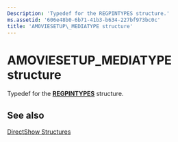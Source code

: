 ```yaml
---
Description: 'Typedef for the REGPINTYPES structure.'
ms.assetid: '606e48b0-6b71-41b3-b634-227bf973bc0c'
title: 'AMOVIESETUP\_MEDIATYPE structure'
---
```


# AMOVIESETUP\_MEDIATYPE structure

Typedef for the [**REGPINTYPES**](regpintypes.md) structure.

## See also

<dl> <dt>

[DirectShow Structures](directshow-structures.md)
</dt> </dl>

 

 



